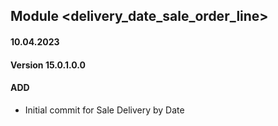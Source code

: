 ## Module <delivery_date_sale_order_line>

#### 10.04.2023
#### Version 15.0.1.0.0
#### ADD
- Initial commit for Sale Delivery by Date
